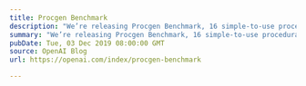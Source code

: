 ```yaml
---
title: Procgen Benchmark
description: "We’re releasing Procgen Benchmark, 16 simple-to-use procedurally-generated environments which provide a direct measure of how quickly a reinforcement learning agent learns generalizable skills."
summary: "We’re releasing Procgen Benchmark, 16 simple-to-use procedurally-generated environments which provide a direct measure of how quickly a reinforcement learning agent learns generalizable skills."
pubDate: Tue, 03 Dec 2019 08:00:00 GMT
source: OpenAI Blog
url: https://openai.com/index/procgen-benchmark

---
```


